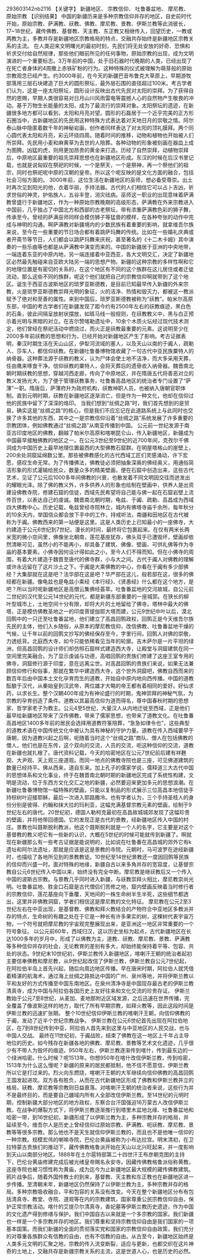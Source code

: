 293603142nb2116
【关键字】 新疆地区、 宗教信仰、 吐鲁番盆地、 摩尼教、 原始宗教
【识别结果】
中国的新疆历来是多种宗教信仰并存的地区，自史前时代开始，原始宗教、萨满教、祆教、佛教、摩尼教、景教、伊斯兰教等此消彼长，17~18世纪，藏传佛教、基督教、天主教、东正教又相继传入，回望历史，一教或两教为主，多教并存是新疆地区宗教格局的特点，交融共存始终是新疆地区宗教关系的主流。
在人类迎来文明曙光的最初时刻，先民们将无处安放的好奇、恐惧和祈求交付给自然规律，那些他们眼前所见的任何事物，原始宗教的出现，成为文明演进的一个重要标志。3万年前的中国，处于旧石器时代晚期的人类，已经出现了在死亡者身体的4周撒上赤铁矿粉的行为。这种特殊的仪式被理解为萌芽般的原始宗教观念已经产生。约3000年前，在今天的新疆巴音布鲁克大草原上，早期游牧部落用三层石块建造了巨大的圆形祭坛，最外层石围的直径超过100米。考古学者们认为，这是一座太阳祭坛，圆形设计反映出古代先民对太阳的崇拜。为了获得自然的恩赐，早期人类很容易对日月山川风雨雷电等震撼人心的自然物产生敬畏的冲动。基于万物生长能量的太阳，成为了最流行的崇拜对象。太阳祭坛的遗迹，在新疆很多地方都可以看到，太阳和月亮对望。圆形的石磊居于一个近乎完美的正方形石圈当中，古新疆地区的先民用这种特殊方式表达着对天地日月的崇敬之情。阿尔泰山脉中隐匿着数千年的神秘岩画，创作者同样表达了对太阳的顶礼膜拜。两个同心圆代表太阳和月亮，彩云环绕四周。随着时间的推移，动物和植物也开始被人们所崇拜。先民用小麦和麻黄草为去世的人陪葬。各种动物的形象被刻画在器皿上成为图腾。凶猛的虎，则用更加昂贵的黄金来打造。历经了自然崇拜，动植物崇拜后，中原地区最重要的祖先崇拜思想也在新疆地区形成。东汉的时候在后汉书里记载，也就是说匈奴在祭祀的时候，一个是祭天，一个是祭神，再一个祭他们的祖宗，同时也祭祀呢中原的汉朝的皇帝。所以这个呢反映的是文化方面的融合，包括社会习俗方面的。
3000年前，这位生活在新疆地区的巫师，想必备受尊崇。出土时再次见到阳光的他，衣着华丽，手持法器。古代的人们相信它可以占卜吉凶，祈求世俗的神灵，护佑族人，五谷丰登，消灾祛病。巫师这一职业的出现意味着萨满教曾盛行于新疆地区，作为一种原始宗教晚期的高级形态，萨满教在外来宗教进入中国前，几乎独占了中国北方和西部的古老祭坛，带有浓重萨满教色彩的狮子舞，传承至今。曾经的萨满巫师同样会模仿狮子等猛兽的模样，在各种夸张的动作中完成与神明的沟通。啊萨满教对新疆境内的少数民族有着重要的影响，就拿维吾尔族来说，至今在一些重要的节日场合都有着跳萨玛舞的传统。比如在一些婚礼庆典或者开斋节等节日，人们都会以跳萨玛舞来庆祝，甚至著名的《十二木卡姆》其中演奏的一些乐曲等也都是从萨满教中演变而来的。中国的新疆居于亚洲的中央地带，一端连着东亚的中原内地，另一端连接着中亚西亚，各大文明交汇，决定了新疆地区必然最先触碰来自亚欧大陆另一端的思想产物。新疆的这种宗教的多样性啊和它的地理位置是有密切的关系的，在这个地区有不同的这个族群在这儿居住或者迁徙流动，那么这些不同的族群，呢这个他们就把自己的宗教信仰啊就带到了这个地区。诞生于西亚古波斯地区的琐罗亚斯德教，是目前已知最早传入新疆的外来宗教，火是琐罗亚斯德教崇拜光明的象征，火的洁净、热情和毁灭力，都被这一教派赋予了绝对和至善的属性。来到中国后，琐罗亚斯德教被称为“祆教”。帕米尔高原东部，中国的考古学者们在新疆发现了距今约有2500年左右的祆教痕迹，黑白色的石条，彼此间隔呈放射状摆放，如斑马线一般规则，在祆教教义中，黑与白正预示着光明与黑暗的对立。在吉尔赞喀勒遗址中，10余个木质火坛经过现代技术测定，他们曾经在祭祀活动中燃烧过，而火正是祆教最重要的元素。这说明至少在2000多年前祆教的思想和行为，已经开始对新疆地区产生了影响。考古证据表明，秦汉时期生活在天山山区，伊犁河流域的塞人，以及天山以南的于阗人，疏勒人、莎车人，都信仰祆教。在新疆吐鲁番博物馆收藏了一句古代中亚民族粟特人的纳骨器。这种葬法源于祆教的教义，认为尸体会使土地不洁净，而大多采用天葬，任由鹰来啄食干净。信仰祆教的粟特人，会将天葬后的遗骨收入纳骨器。魏晋南北朝时期祆教的思想，穿越河西走廊，传向了中原地区，并在隋唐五代将善恶对立的教义发扬光大，为了便于管理祆教事务，吐鲁番高昌地区的统治者专门设置了“萨薄”一职。隋唐后，萨薄府升为政府机构，祆教神职人员，也被纳入唐朝官职体制。直到元明时期，祆教在新疆地区逐渐消亡，但是作为一种文化，他却在信仰过他的民族中留下了深深的烙印。
当我们想到“丝绸之路”时，我们首先想到的是贸易，确实这是“丝绸之路”的核心，但是我们不应忘记在此道路系统上与此同时也交换了许多其他的东西，其中之一是宗教信仰沿着“丝绸之路”系统发展了许多重要的宗教团体，例如佛教通过“丝绸之路”从南亚传播到中国。
公元前一世纪发源于南亚古印度地区的佛教，翻越了帕米尔高原和喀喇昆仑山，传入新疆地区，新疆成为中国最早接触佛教的地区之一。在公元3世纪至9世纪的近700年间，克孜尔千佛洞成为中国历史上最早地理位置最西的大型佛教石窟群。在明屋塔格山的崖壁上，200余处洞窟延绵数公里。那些被佛教感化的古代西域工匠们灵感涌动，许下宏愿，感叹生命无常。为了传播佛法，佛教徒必须把抽象深奥的佛经奥义，用通俗简洁形象的形式灌输给民众，数量众多的精美壁画，便在石窟中创造出来，这些古代艺术，见证了公元后1000多年间佛教的兴衰，也散发着不同文明因交往而迸发出的耀眼光泽。除了佛的教义外，许多供养人的形象也绘制在壁画中，供养人是出资建设佛教寺院，修建石窟的信徒，西域先民希望将自己能与佛一起在石窟岩壁上流传百世，以表达自己的虔诚。魏晋南北朝时期，龟兹、于阗、疏勒、高昌成为西域四大佛教中心。历史记载，龟兹曾经寺院林立，城内有佛塔寺庙千余所，每年秋分的10余天内，举国信众都会放下手中的工作，持戒听法，南疆和田地区在古代被称为于阗。佛教西来的第一站便是这里。这是人类历史上已知最小的一座佛寺，大约建造于公元6世纪到7世纪，漫长的时间，最终将它包裹起来。在仅有两米长两米宽的微小空间里，佛像坐北朝南，莲花基座犹存，佛头双手已遭毁坏，壁画却依然清晰可见，虽然小的不能再小，却具备了建筑、佛像、壁画、可供礼佛等作为寺庙的基本要素。小佛寺因何设计得如此之小，至今人们不得而知。但在小佛寺的周围，有着大片建造于魏晋至唐代的佛寺群，小与大之间。古代于阗人对佛教的理解或许永远留在了这片沙土之下。于阗是大乘佛教的中心，你看在于阗有多少部佛经？大集部就在这是吧？法华部在这是吧？华严部在这儿，般若部在这，很多的佛经都在新疆。像龟兹也是龟兹小乘经《本行经》、《贤愚经》什么都在这个地方，是吧？所以当时呢新疆地区是高僧云集佛经荟萃。吐鲁番盆地的交河故城，自公元前二世纪的汉代至公元14世纪的元代，都是新疆东部重要的一座城郭。在狭长的柳叶型城市上，土地空间十分有限，却将大片的土地留给了佛寺。塔林中最大的佛塔，正是模仿佛教圣地之一的印度菩提伽耶大塔而建，公元9世纪中叶以后，漠北回鹘中的一只迁至吐鲁番盆地，他们建立了高昌回鹘政权，回鹘正是今天维吾尔族先民的主体，他们入乡随俗，从原本的摩尼教信仰，改信佛教、吐鲁番盆地干燥的气候，让千年以前的回鹘文抄写的佛经保存至今，字里行间，回鹘人对佛的崇敬，力透纸背。北庭西大寺，如今只能依稀看见当年的轮廓。吉木萨尔是一片平坦的绿洲，但高昌回鹘的设计师们却仿照石窟样式建造西大寺，让殿堂与洞窟建筑在同一空间里完美融合。为了显示虔诚与功德，高唱回鹘的贵族们修建了这座王室专用的佛寺，洞窟修行源于印度，意在远离尘世。对高昌回鹘的贵族们来说，如果无法兼顾信仰修行和俗事，那就在繁华中建造西大寺，这个世外洞窟吧，佛教自西而来的数百年后由中国本土文化孕育而生的道教，开始自中原内地向西传播。中国的道教酝酿于汉代，从秦始皇到汉武帝，两位雄才大略的帝王都有着相同的爱好。好仙求药，以求长生。整个汉朝400年成为有神论盛行的时期，鬼神崇拜的神秘气氛，为宗教的孕育创造了条件。道教以其最高信仰为道而得名，尊中国春秋时期的思想家、哲学家老子为教主。公元4至5世纪，大量汉人从内地迁徙至西域，正是他们最早给新疆地区带来了汉传佛教，带来了儒家思想，也带来了道教文化。在吐鲁番高昌地区1400多年前的居民会选择用道教符箓陪葬，“急急如律令也”，这些典型的道教术语在中国传统文化中被认为具有神秘的守护力量。道教在传入西域要早于唐朝，因为道教兴起之后啊，呃随着当时这个“丝绸之路”商队、僧人在包括佛教的僧人，他们也是在东传，这个双向的交流，人员的交流，呃这种信仰的交流，道教在新疆也就扎根了。唐代资料记载，今天的哈密地区在公元7世纪前后建有祥麰观、大尹观、天上观三座道观。而同一地点的佛教寺院也是三座，可见佛道建筑的数量已经持平。佛从西来，道自东来。加上孔子的儒家学说，儒释道三大古代中国的思想体系和文化事业，终于在魏晋南北朝时期的新疆地区完成了系统性构建，文明是流动，位于东西方文化交汇之地的新疆，必然要迎来更加多元的思想浪潮。在新疆吐鲁番博物馆一幅特殊的壁画，只能以复制品的形式展示三位高昌本地信徒手持棕树叶迎接耶稣，最后一次进入耶路撒冷。也有学者认为，三个手持圣枝人的身份分别是彼得、约翰和抹大拉的玛利亚，这幅充满基督宗教元素的壁画，绘制于9世纪左右的唐代。20世纪初，德国人勒柯克最初在高昌故城城郊发现了这幅珍贵的壁画，并将他带回德国。它的发现正是古代的景教，经新疆地区传入中国的村庄。景教也叫聂斯脱利教派，他这个聂斯脱利就是一个人的名字，它主要是对这个基督教的教义吧它有一些新的认识，大概在5世纪的时候可能就传到新疆了。啊就现在新疆那么有一些考古证据是能说明的，比如说在吐鲁番在高昌城的郊外它有k遗址和阿尔法遗址，那就是应该是这是景教的寺院。元朝时，马可波罗在途经新疆时，也描绘了各地所见到的景教教徒。10世纪至14世纪景教还一度因回鹘等民族的信仰而兴盛一时。面对特殊的地缘，新疆自古以来多角并存的宽容度，让基督宗教自公元6世纪传入中国以来，始终没有完全中断。摩尼教是继祆教后又一个传入中国的波斯古宗教。与景教几乎同时进入新疆，与祆教崇拜火相比，摩尼教崇尚光明。吐鲁番盆地、胜金口石窟是古代僧侣们苦修之地，窟内壁画反映着当时修行者的宗教信仰，莲花基座向下垂覆，天地间的一株生命树半生半死，这些细节都透出，这里并非佛教洞窟，学者们相信这是摩尼教的文化特征。
摩尼教在公元2至3世纪左右在中亚出现，是基督教、佛教和拜火教结合的产物符合中亚地区多教派并存的特点，生命树的有趣之处在于它是一种长有许多果实的树，这棵树代表宇宙万物，一个符号就把摩尼教的宇宙观完整展现出来，是亚洲这一地区非常重要的一个符号象征。
以公元前60年，西域归汉，这以历史坐标为起点，古代新疆地区在长达1000多年的岁月中，形成了以佛教为主，道教、祆教、摩尼教、景教、萨满教等多种信仰并存的社会，无论教育的差别有多大，却始终能保持着平等、包容、共处的状态。9世纪末10世纪初，伊斯兰教传入新疆地区，喀喇汗王朝的统治者起初主要信奉佛教和摩尼教，从9世纪起改信了伊斯兰教，伊斯兰教自公元7世纪起，在阿拉伯半岛上首先兴起，随后向周边地区传播。早在唐宋时期，阿拉伯人就凭借着精湛的航海术，通过海上丝绸之路抵达中国的广州、泉州等地，并将伊斯兰教以平和友好的方式传播至中国东南地区。在泉州清净寺是中国现存最古老的伊斯兰教清真寺，成为中国与阿拉伯各国历史上友好往来和文化交流的珍贵存证。
伊斯兰教始于公元7至8世纪，从麦加、麦地那附近区域发源，之后迅速在世界传播，完全覆盖了像波斯这样的地方，取代了所有早期宗教，如拜火教等，因此这段时间是伊斯兰教的迅速扩张期。
整个10世纪信仰伊斯兰教的喀喇汗王朝，向信仰佛教的于阗，发动了近半个世纪宗教战争。
伊斯兰教在公元6世纪首先出现在阿拉伯地区，在7到8世纪传到中亚，阿拉伯人首先来到这里与中亚地区的人民交战，也与中国人交战。
最终在11世纪初，于阗战败，结束了佛教在这一地区上千年占主导地位的历史。如今残存在新疆各地的佛教、摩尼教、景教等艺术文化遗迹，几乎很少有不带人为毁坏的痕迹。950年左右，伊斯兰教逐渐传到喀什，传到最东边的一个绿洲哈密。什么时候？呢1513年。你想950年在喀什改信伊斯兰教，传到哈密，1513年为什么这么慢呢？新疆的原来的居民都抵制，他不信不愿意信，伊斯兰教所以它是打过来的。烈火向东燃烧，喀喇汗王朝的大军继续向信仰佛教的高昌回鹘王国发起进攻。双方各有胜负，从而在古代新疆地区形成了佛教和伊斯兰教并立的格局，祆教、摩尼教等宗教则日益衰落。对喀喇汗王朝的统治者来说，这些行为并不是最终目的，而是要自己疆域内所有人全部改信伊斯兰教。至14世纪的元明时期，控制新疆大部分地区的地方政权，东察合台汗国强迫16万蒙古人改信伊斯兰教。在战争的爆裂方式下，将伊斯兰教逐渐推行到塔里木盆地北缘、吐鲁番盆地和哈密一带，到16世纪初，新疆形成了以伊斯兰教为主，多种宗教并存的格局，并延续至今。维吾尔人是历史上曾经信仰过原始宗教、萨满教、呃祆教、摩尼教、景教等等很多宗教。那么他也不是天生就信仰伊斯兰教的，而且也不是他唯一信仰的一种宗教。规模宏伟的喇嘛寺院，巴伦台黄庙被称为小布达拉宫。明末清初，在卫拉特蒙古贵族们的推动下，藏传佛教格鲁派开始在天山以北兴旺起来，并一度影响到天山以南部分地区。1888年在土尔扈特部第二十四世汗王布彦朝克图的主持下，巴伦台黄庙修建完成后被光绪皇帝赐名永安寺。因藏传佛教格鲁派俗称黄教，这座寺院也被习惯性称为黄庙，成为迄今为止新疆地区最大规模的藏传佛教建筑。鸦片战争后，随着外国传教士的到来，基督教、天主教和东正教也在新疆地区进一步传播。至清朝末年，新疆地区仍然保持了以伊斯兰教为主，多种宗教并存的格局。多种宗教吸收融合，平和包容的关系没有改变。今天在整个新疆地区分布有包括清真寺、教堂、寺院、道观等在内的宗教建筑，国家尊重公民宗教信仰自由，保护正常宗教活动。喀什的艾提尕尔清真寺，香妃墓等伊斯兰教历史遗迹，作为中国的文化遗产得到修缮与保护。我们中国自古以来就是一个多宗教的国家。我们新疆也一样是一个多宗教并存的地区。我们尊重和坚持宗教信仰自由是我们国家的一项基本国策。而我们新疆的全面的贯彻落实党和国家的宗教信仰自由政策，我们充分的对尊重各族群众有信教的自由，也有不信教的自由。从古至今，新疆地区始终是人类多元文明的汇聚之地，宗教的传入流变断裂，适应与更新，也都交织在这片神奇的土地上，交融共存是新疆宗教关系的主流，这是世道人心，也是历史的必然。
